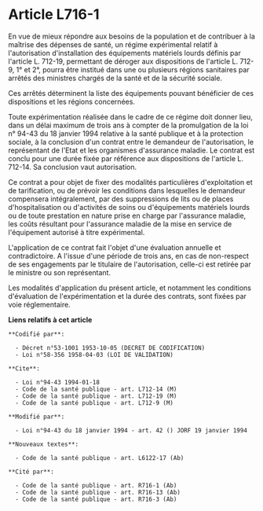 # Article L716-1

En vue de mieux répondre aux besoins de la population et de contribuer à la maîtrise des dépenses de santé, un régime
expérimental relatif à l'autorisation d'installation des équipements matériels lourds définis par l'article L. 712-19,
permettant de déroger aux dispositions de l'article L. 712-9, 1° et 2°, pourra être institué dans une ou plusieurs régions
sanitaires par arrêtés des ministres chargés de la santé et de la sécurité sociale.

Ces arrêtés déterminent la liste des équipements pouvant bénéficier de ces dispositions et les régions concernées.

Toute expérimentation réalisée dans le cadre de ce régime doit donner lieu, dans un délai maximum de trois ans à compter de
la promulgation de la loi n° 94-43 du 18 janvier 1994 relative à la santé publique et à la protection sociale, à la
conclusion d'un contrat entre le demandeur de l'autorisation, le représentant de l'Etat et les organismes d'assurance
maladie. Le contrat est conclu pour une durée fixée par référence aux dispositions de l'article L. 712-14. Sa conclusion vaut
autorisation.

Ce contrat a pour objet de fixer des modalités particulières d'exploitation et de tarification, ou de prévoir les conditions
dans lesquelles le demandeur compensera intégralement, par des suppressions de lits ou de places d'hospitalisation ou
d'activités de soins ou d'équipements matériels lourds ou de toute prestation en nature prise en charge par l'assurance
maladie, les coûts résultant pour l'assurance maladie de la mise en service de l'équipement autorisé à titre expérimental.

L'application de ce contrat fait l'objet d'une évaluation annuelle et contradictoire. A l'issue d'une période de trois ans,
en cas de non-respect de ses engagements par le titulaire de l'autorisation, celle-ci est retirée par le ministre ou son
représentant.

Les modalités d'application du présent article, et notamment les conditions d'évaluation de l'expérimentation et la durée des
contrats, sont fixées par voie réglementaire.

**Liens relatifs à cet article**

	**Codifié par**:

	  - Décret n°53-1001 1953-10-05 (DECRET DE CODIFICATION)
	  - Loi n°58-356 1958-04-03 (LOI DE VALIDATION)

	**Cite**:

	  - Loi n°94-43 1994-01-18
	  - Code de la santé publique - art. L712-14 (M)
	  - Code de la santé publique - art. L712-19 (M)
	  - Code de la santé publique - art. L712-9 (M)

	**Modifié par**:

	  - Loi n°94-43 du 18 janvier 1994 - art. 42 () JORF 19 janvier 1994

	**Nouveaux textes**:

	  - Code de la santé publique - art. L6122-17 (Ab)

	**Cité par**:

	  - Code de la santé publique - art. R716-1 (Ab)
	  - Code de la santé publique - art. R716-13 (Ab)
	  - Code de la santé publique - art. R716-3 (Ab)
